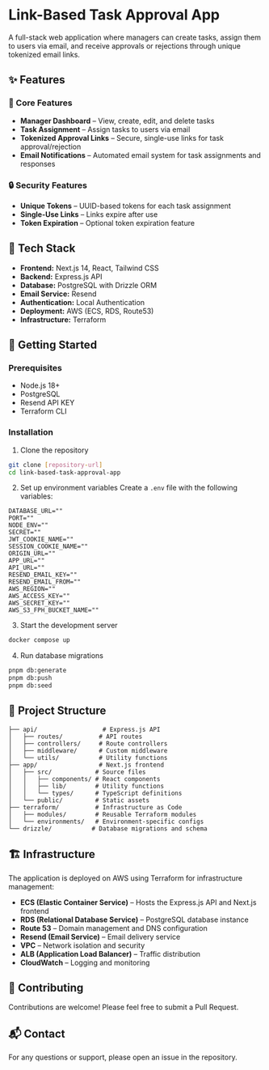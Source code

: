 # Link-Based Task Approval App

A full-stack web application where managers can create tasks, assign them to users via email, and receive approvals or rejections through unique tokenized email links.

## ✨ Features

### 🎯 Core Features
- **Manager Dashboard** – View, create, edit, and delete tasks
- **Task Assignment** – Assign tasks to users via email
- **Tokenized Approval Links** – Secure, single-use links for task approval/rejection
- **Email Notifications** – Automated email system for task assignments and responses

### 🔒 Security Features
- **Unique Tokens** – UUID-based tokens for each task assignment
- **Single-Use Links** – Links expire after use
- **Token Expiration** – Optional token expiration feature

## 🔧 Tech Stack

- **Frontend:** Next.js 14, React, Tailwind CSS
- **Backend:** Express.js API
- **Database:** PostgreSQL with Drizzle ORM
- **Email Service:** Resend
- **Authentication:** Local Authentication
- **Deployment:** AWS (ECS, RDS, Route53)
- **Infrastructure:** Terraform

## 🚀 Getting Started

### Prerequisites
- Node.js 18+
- PostgreSQL
- Resend API KEY
- Terraform CLI

### Installation

1. Clone the repository
```bash
git clone [repository-url]
cd link-based-task-approval-app
```

2. Set up environment variables
Create a `.env` file with the following variables:
```env
DATABASE_URL=""
PORT=""
NODE_ENV=""
SECRET=""
JWT_COOKIE_NAME=""
SESSION_COOKIE_NAME=""
ORIGIN_URL=""
APP_URL=""
API_URL=""
RESEND_EMAIL_KEY=""
RESEND_EMAIL_FROM=""
AWS_REGION=""
AWS_ACCESS_KEY=""
AWS_SECRET_KEY=""
AWS_S3_FPH_BUCKET_NAME=""
```

3. Start the development server
```bash
docker compose up
```

4. Run database migrations
```bash
pnpm db:generate
pnpm db:push
pnpm db:seed
```

## 📝 Project Structure

```
├── api/                  # Express.js API
│   ├── routes/          # API routes
│   ├── controllers/     # Route controllers
│   ├── middleware/      # Custom middleware
│   └── utils/           # Utility functions
├── app/                 # Next.js frontend
│   ├── src/            # Source files
│   │   ├── components/ # React components
│   │   ├── lib/        # Utility functions
│   │   └── types/      # TypeScript definitions
│   └── public/         # Static assets
├── terraform/          # Infrastructure as Code
│   ├── modules/        # Reusable Terraform modules
│   └── environments/   # Environment-specific configs
└── drizzle/           # Database migrations and schema
```

## 🏗️ Infrastructure

The application is deployed on AWS using Terraform for infrastructure management:

- **ECS (Elastic Container Service)** – Hosts the Express.js API and Next.js frontend
- **RDS (Relational Database Service)** – PostgreSQL database instance
- **Route 53** – Domain management and DNS configuration
- **Resend (Email Service)** – Email delivery service
- **VPC** – Network isolation and security
- **ALB (Application Load Balancer)** – Traffic distribution
- **CloudWatch** – Logging and monitoring

## 🤝 Contributing

Contributions are welcome! Please feel free to submit a Pull Request.

## 📬 Contact

For any questions or support, please open an issue in the repository.
